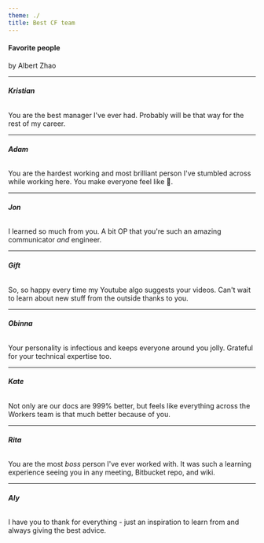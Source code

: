 ```yaml
---
theme: ./
title: Best CF team
---
```

#### **Favorite people** <br>
by Albert Zhao

---

###### **Kristian** <br>

You are the best manager I've ever had. Probably will be that way for the rest of my career.

---

###### **Adam** <br>
You are the hardest working and most brilliant person I've stumbled across while working here. You make everyone feel like 🤯.

---

###### **Jon** <br>
I learned so much from you. A bit OP that you're such an amazing communicator _and_ engineer.

---

###### **Gift** <br>
So, so happy every time my Youtube algo suggests your videos. Can't wait to learn about new stuff from the outside thanks to you.

---

###### **Obinna** <br>
Your personality is infectious and keeps everyone around you jolly. Grateful for your technical expertise too.

---

###### **Kate** <br>
Not only are our docs are 999% better, but feels like everything across the Workers team is that much better because of you.

---

###### **Rita** <br>
You are the most _boss_ person I've ever worked with. It was such a learning experience seeing you in any meeting, Bitbucket repo, and wiki.

---

###### **Aly** <br>
I have you to thank for everything - just an inspiration to learn from and always giving the best advice.
